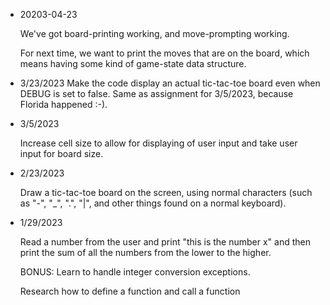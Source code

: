 * 20203-04-23

  We've got board-printing working, and move-prompting working.

  For next time, we want to print the moves that are on the board,
  which means having some kind of game-state data structure.

* 3/23/2023
  Make the code display an actual tic-tac-toe board even when DEBUG is set to false.
  Same as assignment for 3/5/2023, because Florida happened :-).

* 3/5/2023

  Increase cell size to allow for displaying of user input and take user input for board size.

* 2/23/2023

  Draw a tic-tac-toe board on the screen, using normal characters (such
  as "-", "_", ".", "|", and other things found on a normal keyboard).

* 1/29/2023 

  Read a number from the user and print "this is the number x" and then print the sum of all the numbers from the lower to the higher. 

  BONUS: Learn to handle integer conversion exceptions.

  Research how to define a function and call a function